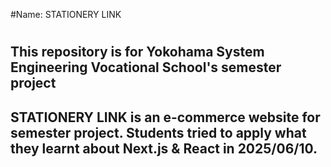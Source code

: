 #Name: STATIONERY LINK
#
#
#
#
**This repository is for Yokohama System Engineering Vocational School's semester project**
---
STATIONERY LINK is an e-commerce website for semester project. 
Students tried to apply what they learnt about Next.js & React in 2025/06/10.
---
